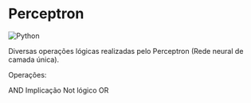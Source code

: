 # Perceptron

![Python](https://img.shields.io/badge/Python-3776AB?style=for-the-badge&logo=python&logoColor=white)

Diversas operações lógicas realizadas pelo Perceptron (Rede neural de camada única).

Operações:

AND
Implicação
Not lógico
OR

